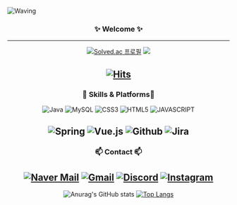 ![Waving](https://capsule-render.vercel.app/api?type=waving&height=200&text=Sevin's%20GitHub&fontAlign=70&fontAlignY=40&color=gradient)
<div align=center>
  

### ✨ Welcome ✨
---
[![Solved.ac 프로필](http://mazassumnida.wtf/api/v2/generate_badge?boj=psv0817)](https://solved.ac/wke1wke1) <img src="http://mazandi.herokuapp.com/api?handle=psv0817&theme=warm"/>

[![Hits](https://hits.seeyoufarm.com/api/count/incr/badge.svg?url=https%3A%2F%2Fgithub.com%2Fsevin98&count_bg=%2379C83D&title_bg=%23555555&icon=&icon_color=%23E7E7E7&title=hits&edge_flat=false)](https://hits.seeyoufarm.com)
---

### 🚀 Skills & Platforms🚀

![Java](https://img.shields.io/badge/Java-ED8B00?style=for-the-badge&logo=openjdk&logoColor=white) ![MySQL](https://img.shields.io/badge/MySQL-00000F?style=for-the-badge&logo=mysql&logoColor=white) ![CSS3](https://img.shields.io/badge/CSS3-1572B6?style=for-the-badge&logo=css3&logoColor=white) ![HTML5](https://img.shields.io/badge/HTML-239120?style=for-the-badge&logo=html5&logoColor=white)
![JAVASCRIPT](https://img.shields.io/badge/JAVASCRIPT-F7DF1E.svg?&style=for-the-badge&logo=JAVASCRIPT&logoColor=white)

![Spring](https://img.shields.io/badge/Spring-6DB33F?style=for-the-badge&logo=spring&logoColor=white) ![Vue.js](https://img.shields.io/badge/Vue.js-35495E?style=for-the-badge&logo=vue.js&logoColor=4FC08D) ![Github](https://img.shields.io/badge/GitHub-100000?style=for-the-badge&logo=github&logoColor=white) ![Jira](https://img.shields.io/badge/Jira-0052CC?style=for-the-badge&logo=Jira&logoColor=white)
---

### 📫 Contact 📫

[![Naver Mail](https://img.shields.io/badge/naver-1EBC8F?style=for-the-badge&logo=naver&logoColor=white)](mailto:psv980817@naver.com)
[![Gmail](https://img.shields.io/badge/Gmail-D14836?style=for-the-badge&logo=gmail&logoColor=white)](mailto:parksevin98@gmail.com)
[![Discord](https://img.shields.io/badge/Discord-7289DA?style=for-the-badge&logo=discord&logoColor=white)](https://discordapp.com/users/s3bin)
[![Instagram](https://img.shields.io/badge/Instagram-E4405F?style=for-the-badge&logo=instagram&logoColor=white)](https://www.instagram.com/sevinxichi/)
---

![Anurag's GitHub stats](https://github-readme-stats.vercel.app/api?username=sevin98&show_icons=true) 
[![Top Langs](https://github-readme-stats.vercel.app/api/top-langs/?username=sevin98&langs_count=10&layout=compact&theme=white)](https://github.com/sevin98)
